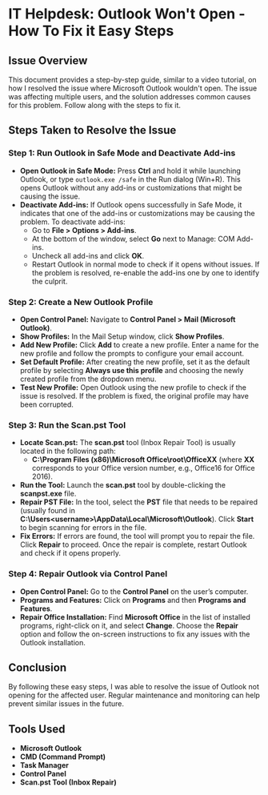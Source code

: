 # IT Helpdesk: Outlook Won't Open - How To Fix it Easy Steps

## Issue Overview
This document provides a step-by-step guide, similar to a video tutorial, on how I resolved the issue where Microsoft Outlook wouldn't open. The issue was affecting multiple users, and the solution addresses common causes for this problem. Follow along with the steps to fix it.

## Steps Taken to Resolve the Issue

### Step 1: Run Outlook in Safe Mode and Deactivate Add-ins
- **Open Outlook in Safe Mode:** Press **Ctrl** and hold it while launching Outlook, or type `outlook.exe /safe` in the Run dialog (Win+R). This opens Outlook without any add-ins or customizations that might be causing the issue.
- **Deactivate Add-ins:** If Outlook opens successfully in Safe Mode, it indicates that one of the add-ins or customizations may be causing the problem. To deactivate add-ins:
  - Go to **File > Options > Add-ins**.
  - At the bottom of the window, select **Go** next to Manage: COM Add-ins.
  - Uncheck all add-ins and click **OK**.
  - Restart Outlook in normal mode to check if it opens without issues. If the problem is resolved, re-enable the add-ins one by one to identify the culprit.

### Step 2: Create a New Outlook Profile
- **Open Control Panel:** Navigate to **Control Panel > Mail (Microsoft Outlook)**.
- **Show Profiles:** In the Mail Setup window, click **Show Profiles**.
- **Add New Profile:** Click **Add** to create a new profile. Enter a name for the new profile and follow the prompts to configure your email account.
- **Set Default Profile:** After creating the new profile, set it as the default profile by selecting **Always use this profile** and choosing the newly created profile from the dropdown menu.
- **Test New Profile:** Open Outlook using the new profile to check if the issue is resolved. If the problem is fixed, the original profile may have been corrupted.

### Step 3: Run the Scan.pst Tool
- **Locate Scan.pst:** The **scan.pst** tool (Inbox Repair Tool) is usually located in the following path: 
  - **C:\Program Files (x86)\Microsoft Office\root\OfficeXX** (where **XX** corresponds to your Office version number, e.g., Office16 for Office 2016).
- **Run the Tool:** Launch the **scan.pst** tool by double-clicking the **scanpst.exe** file.
- **Repair PST File:** In the tool, select the **PST** file that needs to be repaired (usually found in **C:\Users\<username>\AppData\Local\Microsoft\Outlook**). Click **Start** to begin scanning for errors in the file.
- **Fix Errors:** If errors are found, the tool will prompt you to repair the file. Click **Repair** to proceed. Once the repair is complete, restart Outlook and check if it opens properly.

### Step 4: Repair Outlook via Control Panel
- **Open Control Panel:** Go to the **Control Panel** on the user’s computer.
- **Programs and Features:** Click on **Programs** and then **Programs and Features**.
- **Repair Office Installation:** Find **Microsoft Office** in the list of installed programs, right-click on it, and select **Change**. Choose the **Repair** option and follow the on-screen instructions to fix any issues with the Outlook installation.

## Conclusion
By following these easy steps, I was able to resolve the issue of Outlook not opening for the affected user. Regular maintenance and monitoring can help prevent similar issues in the future.

## Tools Used
- **Microsoft Outlook**
- **CMD (Command Prompt)**
- **Task Manager**
- **Control Panel**
- **Scan.pst Tool (Inbox Repair)**
